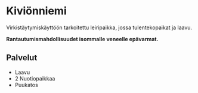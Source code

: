 # Kiviönniemi

Virkistäytymiskäyttöön tarkoitettu leiripaikka, jossa tulentekopaikat ja laavu.

**Rantautumismahdollisuudet isommalle veneelle epävarmat.**

## Palvelut

- Laavu
- 2 Nuotiopaikkaa
- Puukatos
